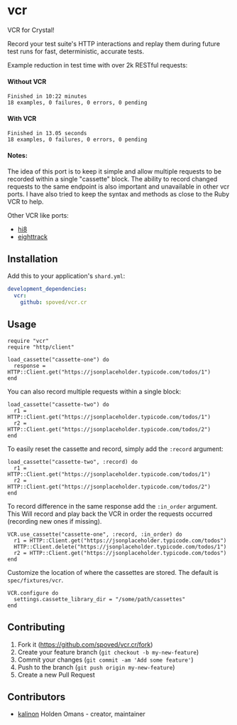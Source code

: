 # vcr

VCR for Crystal!

Record your test suite's HTTP interactions and replay them during future test runs for fast, deterministic, accurate tests.

Example reduction in test time with over 2k RESTful requests:

#### Without VCR
```
Finished in 10:22 minutes
18 examples, 0 failures, 0 errors, 0 pending
```

#### With VCR
```
Finished in 13.05 seconds
18 examples, 0 failures, 0 errors, 0 pending
```

#### Notes:
The idea of this port is to keep it simple and allow multiple requests to be recorded within a single "cassette" block. The ability to record changed requests to the same endpoint is also important and unavailable in other vcr ports. I have also tried to keep the syntax and methods as close to the Ruby VCR to help.

Other VCR like ports:
* [hi8](https://github.com/vonKingsley/hi8.cr)
* [eighttrack](https://github.com/russ/eighttrack)


## Installation

Add this to your application's `shard.yml`:

```yaml
development_dependencies:
  vcr:
    github: spoved/vcr.cr
```

## Usage

```crystal
require "vcr"
require "http/client"

load_cassette("cassette-one") do
  response = HTTP::Client.get("https://jsonplaceholder.typicode.com/todos/1")
end
```

You can also record multiple requests within a single block:

```crystal
load_cassette("cassette-two") do
  r1 = HTTP::Client.get("https://jsonplaceholder.typicode.com/todos/1")
  r2 = HTTP::Client.get("https://jsonplaceholder.typicode.com/todos/2")
end
```

To easily reset the cassette and record, simply add the `:record` argument:

```crystal
load_cassette("cassette-two", :record) do
  r1 = HTTP::Client.get("https://jsonplaceholder.typicode.com/todos/1")
  r2 = HTTP::Client.get("https://jsonplaceholder.typicode.com/todos/2")
end
```

To record difference in the same response add the `:in_order` argument. This Will
record and play back the VCR in order the requests occurred (recording new ones if missing).

```crystal
VCR.use_cassette("cassette-one", :record, :in_order) do
  r1 = HTTP::Client.get("https://jsonplaceholder.typicode.com/todos")
  HTTP::Client.delete("https://jsonplaceholder.typicode.com/todos/1")
  r2 = HTTP::Client.get("https://jsonplaceholder.typicode.com/todos")
end
```

Customize the location of where the cassettes are stored. The default is `spec/fixtures/vcr`.

```crystal
VCR.configure do
  settings.cassette_library_dir = "/some/path/cassettes"
end
```

## Contributing

1. Fork it (<https://github.com/spoved/vcr.cr/fork>)
2. Create your feature branch (`git checkout -b my-new-feature`)
3. Commit your changes (`git commit -am 'Add some feature'`)
4. Push to the branch (`git push origin my-new-feature`)
5. Create a new Pull Request

## Contributors

- [kalinon](https://github.com/kalinon) Holden Omans - creator, maintainer
